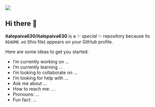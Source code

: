 ![](https://user-images.githubusercontent.com/74038190/212284158-e840e285-664b-44d7-b79b-e264b5e54825.gif)
## Hi there 👋
**italopaiva630/italopaiva630** is a ✨ _special_ ✨ repository because its `README.md` (this file) appears on your GitHub profile.

Here are some ideas to get you started:

-  I’m currently working on ...
-  I’m currently learning ...
-  I’m looking to collaborate on ...
-  I’m looking for help with ...
-  Ask me about ...
-  How to reach me: ...
-  Pronouns: ...
-  Fun fact: ...

